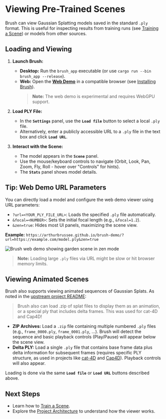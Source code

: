 # Viewing Pre-Trained Scenes

Brush can view Gaussian Splatting models saved in the standard `.ply` format. This is useful for inspecting results from training runs (see [Training a Scene](./training-a-scene.md)) or models from other sources.

## Loading and Viewing

1.  **Launch Brush:**
    *   **Desktop:** Run the `brush_app` executable (or use `cargo run --bin brush_app --release`).
    *   **Web:** Open the [**Web Demo**](https://arthurbrussee.github.io/brush-demo/) in a compatible browser (see [Installing Brush](./installing-brush.md#web-demo)).
        > **Note:** The web demo is experimental and requires WebGPU support.

2.  **Load PLY File:**
    *   In the **`Settings`** panel, use the **`Load file`** button to select a local `.ply` file.
    *   Alternatively, enter a publicly accessible URL to a `.ply` file in the text box and click **`Load URL`**.

3.  **Interact with the Scene:**
    *   The model appears in the **`Scene`** panel.
    *   Use the mouse/keyboard controls to navigate (Orbit, Look, Pan, Zoom, Fly, Roll - hover over "Controls" for hints).
    *   The **`Stats`** panel shows model details.

## Tip: Web Demo URL Parameters

You can directly load a model and configure the web demo viewer using URL parameters:

*   `?url=<YOUR_PLY_FILE_URL>`: Loads the specified `.ply` file automatically.
*   `&focal=<NUMBER>`: Sets the initial focal length (e.g., `&focal=1.2`).
*   `&zen=true`: Hides most UI panels, maximizing the scene view.

**Example:** `https://arthurbrussee.github.io/brush-demo/?url=https://example.com/model.ply&zen=true`

![Brush web demo showing garden scene in zen mode](../media/Brush_demo_pretrained_garden%20_scene.png)

> **Note:** Loading large `.ply` files via URL might be slow or hit browser memory limits.

## Viewing Animated Scenes

Brush also supports viewing animated sequences of Gaussian Splats. As noted in the [upstream project README](https://github.com/ArthurBrussee/brush/blob/main/README.md):

> Brush also can load .zip of splat files to display them as an animation, or a special ply that includes delta frames. This was used for cat-4D and Cap4D!

*   **ZIP Archives:** Load a `.zip` file containing multiple numbered `.ply` files (e.g., `frame_0000.ply`, `frame_0001.ply`, ...). Brush will detect the sequence and basic playback controls (Play/Pause) will appear below the scene view.
*   **Delta PLY:** Load a single `.ply` file that contains base frame data plus delta information for subsequent frames (requires specific PLY structure, as used in projects like [cat-4D](https://github.com/zju3dv/cat-4d) and [Cap4D](https://github.com/yijiaguo/Cap4D)). Playback controls will also appear.

Loading is done via the same **`Load file`** or **`Load URL`** buttons described above.

## Next Steps

*   Learn how to [Train a Scene](./training-a-scene.md).
*   Explore the [Project Architecture](../development/architecture.md) to understand how the viewer works. 